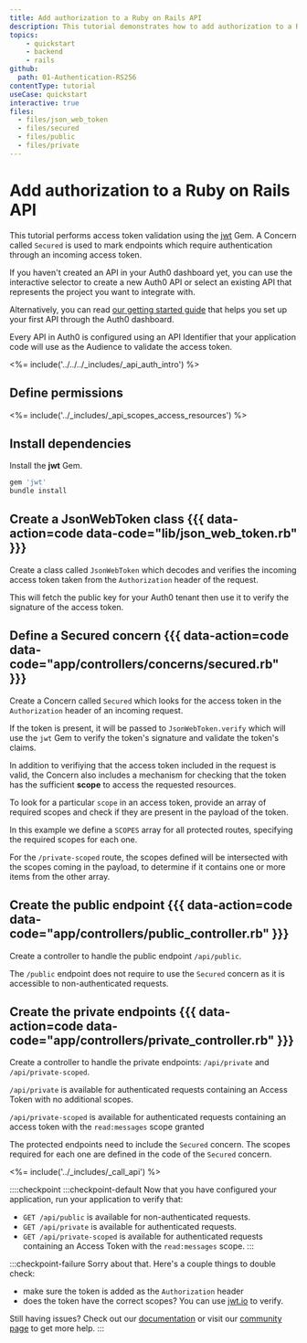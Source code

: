 ```yaml
---
title: Add authorization to a Ruby on Rails API
description: This tutorial demonstrates how to add authorization to a Ruby on Rails API.
topics:
    - quickstart
    - backend
    - rails
github:
  path: 01-Authentication-RS256
contentType: tutorial
useCase: quickstart
interactive: true
files:
  - files/json_web_token
  - files/secured
  - files/public
  - files/private
---
```

<!-- markdownlint-disable MD041 MD025 -->

# Add authorization to a Ruby on Rails API
This tutorial performs access token validation using the  [jwt](https://github.com/jwt/ruby-jwt) Gem. A Concern called `Secured` is used to mark endpoints which require authentication through an incoming access token.

If you haven't created an API in your Auth0 dashboard yet, you can use the interactive selector to create a new Auth0 API or select an existing API that represents the project you want to integrate with.

Alternatively, you can read [our getting started guide](get-started/auth0-overview/set-up-apis) that helps you set up your first API through the Auth0 dashboard.

Every API in Auth0 is configured using an API Identifier that your application code will use as the Audience to validate the access token.

<%= include('../../../_includes/_api_auth_intro') %>

## Define permissions
<%= include('../_includes/_api_scopes_access_resources') %>

## Install dependencies
Install the **jwt** Gem.

```bash
gem 'jwt'
bundle install
```

## Create a JsonWebToken class {{{ data-action=code data-code="lib/json_web_token.rb" }}}

Create a class called `JsonWebToken` which decodes and verifies the incoming access token taken from the `Authorization` header of the request.

This will fetch the public key for your Auth0 tenant then use it to verify the signature of the access token.

## Define a Secured concern {{{ data-action=code data-code="app/controllers/concerns/secured.rb" }}}

Create a Concern called `Secured` which looks for the access token in the `Authorization` header of an incoming request.

If the token is present, it will be passed to `JsonWebToken.verify` which will use the `jwt` Gem to verify the token's signature and validate the token's claims.

In addition to verifiying that the access token included in the request is valid, the Concern also includes a mechanism for checking that the token has the sufficient **scope** to access the requested resources.

To look for a particular `scope` in an access token, provide an array of required scopes and check if they are present in the payload of the token.

In this example we define a `SCOPES` array for all protected routes, specifying the required scopes for each one.

For the `/private-scoped` route, the scopes defined will be intersected with the scopes coming in the payload, to determine if it contains one or more items from the other array.

## Create the public endpoint {{{ data-action=code data-code="app/controllers/public_controller.rb" }}}

Create a controller to handle the public endpoint `/api/public`.

The `/public` endpoint does not require to use the `Secured` concern as it is accessible to non-authenticated requests.

## Create the private endpoints {{{ data-action=code data-code="app/controllers/private_controller.rb" }}}

Create a controller to handle the private endpoints: `/api/private` and `/api/private-scoped`.

`/api/private` is available for authenticated requests containing an Access Token with no additional scopes.

`/api/private-scoped` is available for authenticated requests containing an access token with the `read:messages` scope granted 

The protected endpoints need to include the `Secured` concern. The scopes required for each one are defined in the code of the `Secured` concern.

<%= include('../_includes/_call_api') %>

::::checkpoint
:::checkpoint-default
Now that you have configured your application, run your application to verify that:
* `GET /api/public` is available for non-authenticated requests.
* `GET /api/private` is available for authenticated requests.
* `GET /api/private-scoped` is available for authenticated requests containing an Access Token with the `read:messages` scope.
:::

:::checkpoint-failure
Sorry about that. Here's a couple things to double check:
* make sure the token is added as the `Authorization` header
* does the token have the correct scopes? You can use [jwt.io](https://jwt.io/) to verify.

Still having issues? Check out our [documentation](https://auth0.com/docs) or visit our [community page](https://community.auth0.com) to get more help.
:::
